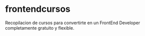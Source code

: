 # frontendcursos
Recopilacion de cursos para convertirte en un FrontEnd Developer completamente gratuito y flexible. 
